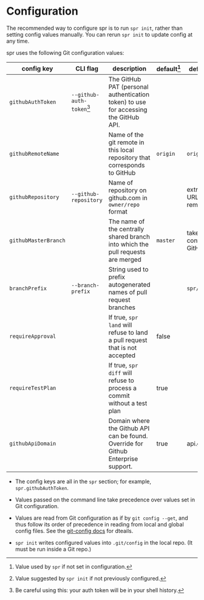 # Configuration

The recommended way to configure spr is to run `spr init`, rather than setting config values manually. You can rerun `spr init` to update config at any time.

spr uses the following Git configuration values:

| config key           | CLI flag                          | description                                                                         | default[^default] | default in `spr init`[^initdefault]           |
| -------------------- | --------------------------------- | ----------------------------------------------------------------------------------- | ----------------- | --------------------------------------------- |
| `githubAuthToken`    | `--github-auth-token`[^cli-token] | The GitHub PAT (personal authentication token) to use for accessing the GitHub API. |
| `githubRemoteName`   |                                   | Name of the git remote in this local repository that corresponds to GitHub          | `origin`          | `origin`                                      |
| `githubRepository`   | `--github-repository`             | Name of repository on github.com in `owner/repo` format                             |                   | extracted from the URL of the GitHub remote   |
| `githubMasterBranch` |                                   | The name of the centrally shared branch into which the pull requests are merged     | `master`          | taken from repository configuration on GitHub |
| `branchPrefix`       | `--branch-prefix`                 | String used to prefix autogenerated names of pull request branches                  |                   | `spr/GITHUB_USERNAME/`                        |
| `requireApproval`    |                                   | If true, `spr land` will refuse to land a pull request that is not accepted         | false             |
| `requireTestPlan`    |                                   | If true, `spr diff` will refuse to process a commit without a test plan             | true              |
| `githubApiDomain`    |                                   | Domain where the Github API can be found. Override for Github Enterprise support.   | true              | api.github.com


- The config keys are all in the `spr` section; for example, `spr.githubAuthToken`.

- Values passed on the command line take precedence over values set in Git configuration.

- Values are read from Git configuration as if by `git config --get`, and thus follow its order of precedence in reading from local and global config files. See the [git-config docs](https://git-scm.com/docs/git-config) for dteails.

- `spr init` writes configured values into `.git/config` in the local repo. (It must be run inside a Git repo.)

[^default]: Value used by `spr` if not set in configuration.

[^initdefault]: Value suggested by `spr init` if not previously configured.

[^cli-token]: Be careful using this: your auth token will be in your shell history.
